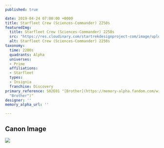 ```yaml
---
published: true

date: 2019-04-24 07:00:00 +0000
title: Starfleet Crew (Sciences-Commander) 2250s
featuredImg:
  title: Starfleet Crew (Sciences-Commander) 2250s
  src: "https://res.cloudinary.com/startrekdesignproject-com/image/upload/v1556135315/StarfleetCrew_Sciences-Commander-2250s.png"
  alt: Starfleet Crew (Sciences-Commander) 2250s
taxonomy:
  time: 2200s
  quadrants: Alpha
  universes:
  - Prime
  affiliations:
  - Starfleet
  types:
  - Insignia
  franchise: Discovery
primary_reference: S02E01 "[Brother](https://memory-alpha.fandom.com/wiki/Brother
  "Brother")"
designer: ''
memory_alpha_url: ''

---
```

## Canon Image

![](https://res.cloudinary.com/startrekdesignproject-com/image/upload/v1556135315/DSC2x1-SciencesCommander.jpg)